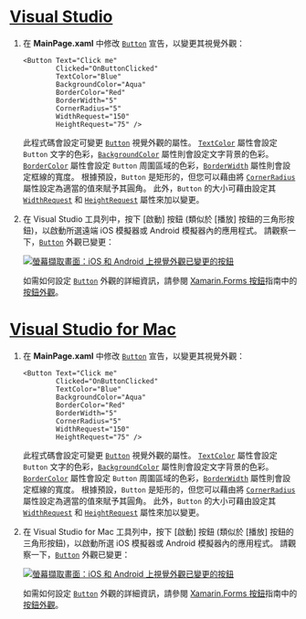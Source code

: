 # <a name="visual-studiotabvswin"></a>[Visual Studio](#tab/vswin)

1. 在 **MainPage.xaml** 中修改 [`Button`](xref:Xamarin.Forms.Button) 宣告，以變更其視覺外觀：

    ```xaml
    <Button Text="Click me"
            Clicked="OnButtonClicked"
            TextColor="Blue"
            BackgroundColor="Aqua"
            BorderColor="Red"
            BorderWidth="5"
            CornerRadius="5"
            WidthRequest="150"
            HeightRequest="75" />
    ```

    此程式碼會設定可變更 [`Button`](xref:Xamarin.Forms.Button) 視覺外觀的屬性。 [`TextColor`](xref:Xamarin.Forms.Button.TextColor) 屬性會設定 `Button` 文字的色彩，[`BackgroundColor`](xref:Xamarin.Forms.VisualElement.BackgroundColor) 屬性則會設定文字背景的色彩。 [`BorderColor`](xref:Xamarin.Forms.Button.BorderColor) 屬性會設定 `Button` 周圍區域的色彩，[`BorderWidth`](xref:Xamarin.Forms.Button.BorderWidth) 屬性則會設定框線的寬度。 根據預設，`Button` 是矩形的，但您可以藉由將 [`CornerRadius`](xref:Xamarin.Forms.Button.CornerRadius) 屬性設定為適當的值來賦予其圓角。 此外，`Button` 的大小可藉由設定其 [`WidthRequest`](xref:Xamarin.Forms.VisualElement.WidthRequest) 和 [`HeightRequest`](xref:Xamarin.Forms.VisualElement.HeightRequest) 屬性來加以變更。

1. 在 Visual Studio 工具列中，按下 [啟動] 按鈕 (類似於 [播放] 按鈕的三角形按鈕)，以啟動所選遠端 iOS 模擬器或 Android 模擬器內的應用程式。 請觀察一下，[`Button`](xref:Xamarin.Forms.Button) 外觀已變更：

    [![螢幕擷取畫面：iOS 和 Android 上視覺外觀已變更的按鈕](../images/change-button-appearance.png "外觀已變更的按鈕")](../images/change-button-appearance-large.png#lightbox "外觀已變更的按鈕")

    如需如何設定 [`Button`](xref:Xamarin.Forms.Button) 外觀的詳細資訊，請參閱 [Xamarin.Forms 按鈕](~/xamarin-forms/user-interface/button.md)指南中的[按鈕外觀](~/xamarin-forms/user-interface/button.md#button-appearance)。

# <a name="visual-studio-for-mactabvsmac"></a>[Visual Studio for Mac](#tab/vsmac)

1. 在 **MainPage.xaml** 中修改 [`Button`](xref:Xamarin.Forms.Button) 宣告，以變更其視覺外觀：

    ```xaml
    <Button Text="Click me"
            Clicked="OnButtonClicked"
            TextColor="Blue"
            BackgroundColor="Aqua"
            BorderColor="Red"
            BorderWidth="5"
            CornerRadius="5"
            WidthRequest="150"
            HeightRequest="75" />
    ```

    此程式碼會設定可變更 [`Button`](xref:Xamarin.Forms.Button) 視覺外觀的屬性。 [`TextColor`](xref:Xamarin.Forms.Button.TextColor) 屬性會設定 `Button` 文字的色彩，[`BackgroundColor`](xref:Xamarin.Forms.VisualElement.BackgroundColor) 屬性則會設定文字背景的色彩。 [`BorderColor`](xref:Xamarin.Forms.Button.BorderColor) 屬性會設定 `Button` 周圍區域的色彩，[`BorderWidth`](xref:Xamarin.Forms.Button.BorderWidth) 屬性則會設定框線的寬度。 根據預設，`Button` 是矩形的，但您可以藉由將 [`CornerRadius`](xref:Xamarin.Forms.Button.CornerRadius) 屬性設定為適當的值來賦予其圓角。 此外，`Button` 的大小可藉由設定其 [`WidthRequest`](xref:Xamarin.Forms.VisualElement.WidthRequest) 和 [`HeightRequest`](xref:Xamarin.Forms.VisualElement.HeightRequest) 屬性來加以變更。

1. 在 Visual Studio for Mac 工具列中，按下 [啟動] 按鈕 (類似於 [播放] 按鈕的三角形按鈕)，以啟動所選 iOS 模擬器或 Android 模擬器內的應用程式。 請觀察一下，[`Button`](xref:Xamarin.Forms.Button) 外觀已變更：

    [![螢幕擷取畫面：iOS 和 Android 上視覺外觀已變更的按鈕](../images/change-button-appearance.png "外觀已變更的按鈕")](../images/change-button-appearance-large.png#lightbox "外觀已變更的按鈕")

    如需如何設定 [`Button`](xref:Xamarin.Forms.Button) 外觀的詳細資訊，請參閱 [Xamarin.Forms 按鈕](~/xamarin-forms/user-interface/button.md)指南中的[按鈕外觀](~/xamarin-forms/user-interface/button.md#button-appearance)。
